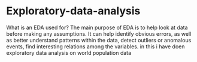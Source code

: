 # Exploratory-data-analysis
What is an EDA used for? The main purpose of EDA is to help look at data before making any assumptions. It can help identify obvious errors, as well as better understand patterns within the data, detect outliers or anomalous events, find interesting relations among the variables.
in this i have doen exploratory data analysis on world population data
